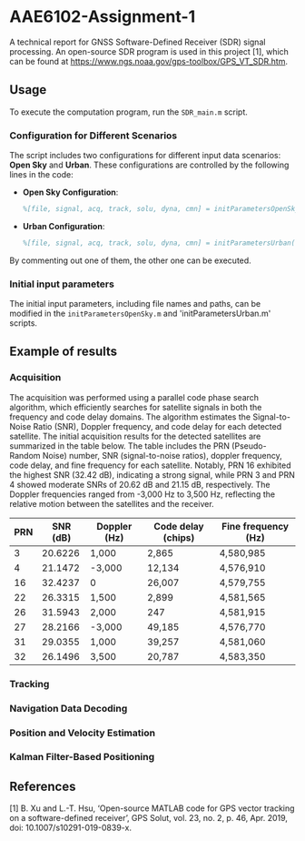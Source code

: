 # AAE6102-Assignment-1
A technical report for GNSS Software-Defined Receiver (SDR) signal processing. An open-source SDR program is used in this project [1], which can be found at https://www.ngs.noaa.gov/gps-toolbox/GPS_VT_SDR.htm.

## Usage

To execute the computation program, run the `SDR_main.m` script.

### Configuration for Different Scenarios

The script includes two configurations for different input data scenarios: **Open Sky** and **Urban**. These configurations are controlled by the following lines in the code:

- **Open Sky Configuration**:
  ```matlab
  %[file, signal, acq, track, solu, dyna, cmn] = initParametersOpenSky();

- **Urban Configuration**:
  ```matlab
  %[file, signal, acq, track, solu, dyna, cmn] = initParametersUrban();

By commenting out one of them, the other one can be executed.

### Initial input parameters

The initial input parameters, including file names and paths, can be modified in the `initParametersOpenSky.m` and 'initParametersUrban.m' scripts.






## Example of results
### Acquisition

The acquisition was performed using a parallel code phase search algorithm, which efficiently searches for satellite signals in both the frequency and code delay domains. The algorithm estimates the Signal-to-Noise Ratio (SNR), Doppler frequency, and code delay for each detected satellite. The initial acquisition results for the detected satellites are summarized in the table below. The table includes the PRN (Pseudo-Random Noise) number, SNR (signal-to-noise ratios), doppler frequency, code delay, and fine frequency for each satellite. Notably, PRN 16 exhibited the highest SNR (32.42 dB), indicating a strong signal, while PRN 3 and PRN 4 showed moderate SNRs of 20.62 dB and 21.15 dB, respectively. The Doppler frequencies ranged from -3,000 Hz to 3,500 Hz, reflecting the relative motion between the satellites and the receiver.

| PRN | SNR (dB) | Doppler (Hz) | Code delay (chips) | Fine frequency (Hz)|
|-----|----------|--------------|--------------------|--------------------|
|3    |20.6226   |1,000         |2,865               |4,580,985           |
|4    |21.1472   |-3,000        |12,134              |4,576,910           |
|16   |32.4237   |0             |26,007              |4,579,755           |
|22   |26.3315   |1,500         |2,899               |4,581,565           |
|26   |31.5943   |2,000         |247                 |4,581,915           |
|27   |28.2166   |-3,000        |49,185              |4,576,770           |
|31   |29.0355   |1,000         |39,257              |4,581,060           |
|32   |26.1496   |3,500         |20,787              |4,583,350           |

### Tracking

### Navigation Data Decoding

### Position and Velocity Estimation

### Kalman Filter-Based Positioning


## References
[1] B. Xu and L.-T. Hsu, ‘Open-source MATLAB code for GPS vector tracking on a software-defined receiver’, GPS Solut, vol. 23, no. 2, p. 46, Apr. 2019, doi: 10.1007/s10291-019-0839-x.
